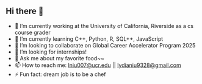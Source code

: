 ## Hi there 👋

- 🔭 I’m currently working at the University of California, Riverside as a cs course grader
- 🌱 I’m currently learning C++, Python, R, SQL++, JavaScript
- 👯 I’m looking to collaborate on Global Career Accelerator Program 2025
- 🤔 I’m looking for internships!
- 💬 Ask me about my favorite food~~
- 📫 How to reach me: lniu007@ucr.edu || lydianiu9328@gmail.com
- ⚡ Fun fact: dream job is to be a chef


